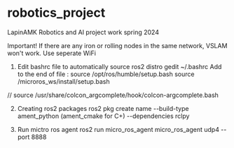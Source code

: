 # robotics_project
LapinAMK Robotics and AI project work spring 2024

Important! If there are any iron or rolling nodes in the same network, VSLAM won't work. Use seperate WiFi

1. Edit bashrc file to automatically source ros2 distro
gedit ~/.bashrc
Add to the end of file :
source /opt/ros/humble/setup.bash
source /microros_ws/install/setup.bash

// source /usr/share/colcon_argcomplete/hook/colcon-argcomplete.bash


2. Creating ros2 packages
ros2 pkg create name --build-type ament_python (ament_cmake for C+) --dependencies rclpy

3. Run mictro ros agent
ros2 run micro_ros_agent micro_ros_agent udp4 --port 8888

